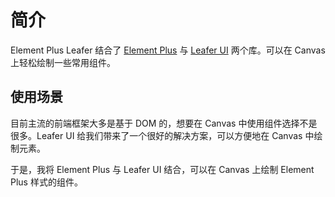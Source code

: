 # 简介

Element Plus Leafer 结合了 [Element Plus](https://element-plus.org/) 与 [Leafer UI](https://leaferjs.com/ui/) 两个库。可以在 Canvas 上轻松绘制一些常用组件。

## 使用场景

目前主流的前端框架大多是基于 DOM 的，想要在 Canvas 中使用组件选择不是很多。Leafer UI 给我们带来了一个很好的解决方案，可以方便地在 Canvas 中绘制元素。

于是，我将 Element Plus 与 Leafer UI 结合，可以在 Canvas 上绘制 Element Plus 样式的组件。

